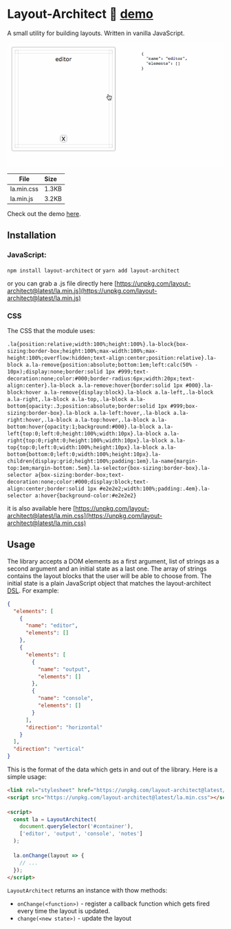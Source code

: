# Layout-Architect :rocket: [demo](https://krasimir.github.io/layout-architect/)

A small utility for building layouts. Written in vanilla JavaScript.

![layout-architect](./la.gif)

| File          | Size           
| ------------- |:-------------
| la.min.css    | 1.3KB
| la.min.js     | 3.2KB

Check out the demo [here](https://krasimir.github.io/layout-architect/).

## Installation

### JavaScript:

`npm install layout-architect` or `yarn add layout-architect`

or you can grab a .js file directly here [https://unpkg.com/layout-architect@latest/la.min.js](https://unpkg.com/layout-architect@latest/la.min.js)

### CSS

The CSS that the module uses:

```
.la{position:relative;width:100%;height:100%}.la-block{box-sizing:border-box;height:100%;max-width:100%;max-height:100%;overflow:hidden;text-align:center;position:relative}.la-block a.la-remove{position:absolute;bottom:1em;left:calc(50% - 10px);display:none;border:solid 1px #999;text-decoration:none;color:#000;border-radius:6px;width:20px;text-align:center}.la-block a.la-remove:hover{border:solid 1px #000}.la-block:hover a.la-remove{display:block}.la-block a.la-left,.la-block a.la-right,.la-block a.la-top,.la-block a.la-bottom{opacity:.3;position:absolute;border:solid 1px #999;box-sizing:border-box}.la-block a.la-left:hover,.la-block a.la-right:hover,.la-block a.la-top:hover,.la-block a.la-bottom:hover{opacity:1;background:#000}.la-block a.la-left{top:0;left:0;height:100%;width:10px}.la-block a.la-right{top:0;right:0;height:100%;width:10px}.la-block a.la-top{top:0;left:0;width:100%;height:10px}.la-block a.la-bottom{bottom:0;left:0;width:100%;height:10px}.la-children{display:grid;height:100%;padding:1em}.la-name{margin-top:1em;margin-bottom:.5em}.la-selector{box-sizing:border-box}.la-selector a{box-sizing:border-box;text-decoration:none;color:#000;display:block;text-align:center;border:solid 1px #e2e2e2;width:100%;padding:.4em}.la-selector a:hover{background-color:#e2e2e2}
```

it is also available here [https://unpkg.com/layout-architect@latest/la.min.css](https://unpkg.com/layout-architect@latest/la.min.css)

## Usage

The library accepts a DOM elements as a first argument, list of strings as a second argument and an initial state as a last one. The array of strings contains the layout blocks that the user will be able to choose from. The initial state is a plain JavaScript object that matches the layout-architect [DSL](https://en.wikipedia.org/wiki/Domain-specific_language). For example:

```json
{
  "elements": [
    {
      "name": "editor",
      "elements": []
    },
    {
      "elements": [
        {
          "name": "output",
          "elements": []
        },
        {
          "name": "console",
          "elements": []
        }
      ],
      "direction": "horizontal"
    }
  ],
  "direction": "vertical"
}
```

This is the format of the data which gets in and out of the library. Here is a simple usage:

```html
<link rel="stylesheet" href="https://unpkg.com/layout-architect@latest/la.min.js">
<script src="https://unpkg.com/layout-architect@latest/la.min.css"></script>

<script>
  const la = LayoutArchitect(
    document.querySelector('#container'),
    ['editor', 'output', 'console', 'notes']
  );

  la.onChange(layout => {
    // ...
  });
</script>
```

`LayoutArchitect` returns an instance with thow methods:

* `onChange(<function>)` - register a callback function which gets fired every time the layout is updated.
* `change(<new state>)` - update the layout

